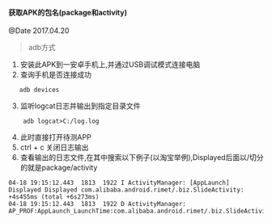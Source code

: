 #### 获取APK的包名(package和activity)
@Date 2017.04.20

> adb方式

1. 安装此APK到一安卓手机上,并通过USB调试模式连接电脑
2. 查询手机是否连接成功
```
   adb devices
```
3. 监听logcat日志并输出到指定目录文件
```
    adb logcat>C:/log.log
```
4. 此时直接打开待测APP
5. ctrl + c 关闭日志输出
6. 查看输出的日志文件,在其中搜索以下例子(以淘宝举例),Displayed后面以/切分的就是package/activity
```
04-18 19:15:12.443  1813  1922 I ActivityManager: [AppLaunch] Displayed Displayed com.alibaba.android.rimet/.biz.SlideActivity: +4s455ms (total +6s273ms)
04-18 19:15:12.443  1813  1922 D ActivityManager: AP_PROF:AppLaunch_LaunchTime:com.alibaba.android.rimet/.biz.SlideActivity:4455:7479393
```